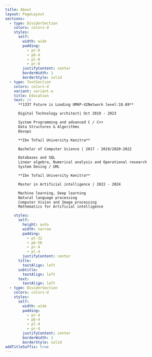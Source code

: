 ```yaml
---
title: About
layout: PageLayout
sections:
  - type: DividerSection
    colors: colors-d
    styles:
      self:
        width: wide
        padding:
          - pt-0
          - pb-4
          - pl-0
          - pr-0
        justifyContent: center
        borderWidth: 1
        borderStyle: solid
  - type: TextSection
    colors: colors-d
    variant: variant-a
    title: Education
    text: |+
      **1337 Future is Loading UM6P-42Network level:10.69**

      Digital Technology architect| Oct 2019 - 2023

      System Programming and advanced C / C++
      Data Structures & Algorithms 
      Devops

      **Ibn Tofail University Kenitra**

      Bachelor of Computer Science | 2017 - 2019/2020-2022

      Databases and SQL
      Linear algebra, Numerical analysis and Operational research
      System Desing / UML

      **Ibn Tofail University Kenitra**

      Master in Artificial intelligence | 2022 - 2024

      Machine learning, Deep learning
      Natural language processing
      Computer Vision and Image processing
      Mathematics for Artificial intelligence

    styles:
      self:
        height: auto
        width: narrow
        padding:
          - pt-32
          - pb-56
          - pr-4
          - pl-4
        justifyContent: center
      title:
        textAlign: left
      subtitle:
        textAlign: left
      text:
        textAlign: left
  - type: DividerSection
    colors: colors-d
    styles:
      self:
        width: wide
        padding:
          - pt-4
          - pb-4
          - pl-4
          - pr-4
        justifyContent: center
        borderWidth: 1
        borderStyle: solid
addTitleSuffix: true
---
```

